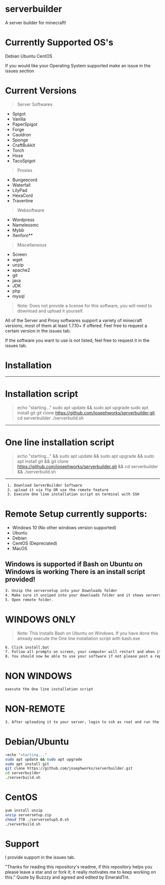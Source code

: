 # serverbuilder
A server builder for minecraft!
# Currently Supported OS's
Debian
Ubuntu
CentOS

If you would like your Operating System supported make an issue in the issues section
# Current Versions

> Server Softwares
*   Spigot
* Vanilla
* PaperSpigot
* Forge
*  Cauldron
* Sponge
* CraftBukkit
* Torch
* Hose
* TacoSpigot

> Proxies
* Bungeecord
* Waterfall
* LilyPad
* HexaCord
* Travertine

>  Websoftware
* Wordpress
* Namelessmc
* Mybb
* Xenforo**

> Miscellaneous

* Screen
* wget
* unzip
* apache2
* git
* java
* JDK
* php
* mysql

> Note:
Does not provide a license for this software, you will need to download and upload it yourself.

All of the Server and Proxy softwares support a variety of minecraft versions, most of them at least 1.7.10+ if offered. Feel free to request a certain version in the issues tab.

If the software you want to use is not listed, feel free to request it in the issues tab.

# Installation
---
# Installation script
>echo "starting..."
sudo apt update && sudo apt upgrade
sudo apt install git
git clone https://github.com/josephworks/serverbuilder.git
cd serverbuilder
./serverbuild.sh
---
# One line installation script
>echo "starting..." && sudo apt update && sudo apt upgrade && sudo apt install git && git clone https://github.com/josephworks/serverbuilder.git && cd serverbuilder && ./serverbuild.sh
---
```sh
 1. Download ServerBuilder Software
 2. upload it via ftp OR use the remote feature
 3. Execute One line installation script on terminal with SSH
```
# Remote Setup currently supports:
* Windows 10 (No other windows version supported)
* Ubuntu
* Debian
* CentOS (Depreciated)
* MacOS

Windows is supported if Bash on Ubuntu on Windows is working
There is an install script provided!
------
```sh
3. Unzip the serversetup into your Downloads folder
4. Make sure it unziped into your downloads folder and it shows serversetup5.0.sh and the folder Remote
5. Open remote folder.
```
# WINDOWS ONLY
> Note: This Installs Bash on Ubuntu on Windows. If you have done this already execute the One line installation script with bash.exe
```sh
6. Click install.bat
7. Follow all prompts on screen, your computer will restart and when it does a cmd window should appear, follow prompts and then it will open the remote script. Follow all prompts with the remote script to install your software.
8. You should now be able to use your software if not please post a report here.
```
# NON WINDOWS
```sh
execute the One line installation script
```
# NON-REMOTE
```sh
3. After uploading it to your server, login to ssh as root and run the following commands:
```
# Debian/Ubuntu
```sh
>echo "starting..."
sudo apt update && sudo apt upgrade
sudo apt install git
git clone https://github.com/josephworks/serverbuilder.git
cd serverbuilder
./serverbuild.sh
```

# CentOS
```sh
yum install unzip
unzip serversetup.zip
chmod 770 ./serversetup5.0.sh
./serverbuild.sh
```

# Support
I provide support in the issues tab.

"Thanks for reading this repository's readme, if this repository helps you please leave a star and or fork it; it really motivates me to keep working on this." Quote by Buzzzy and agreed and edited by EmeraldTnt.
